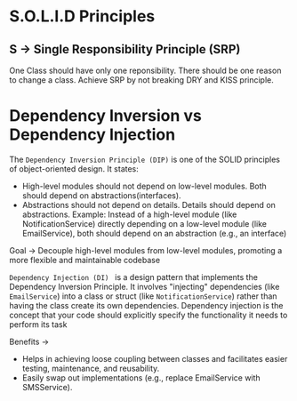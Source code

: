 # S.O.L.I.D Principles

## S -> Single Responsibility Principle (SRP)
  One Class should have only one reponsibility. There should be one reason to change a class.
  Achieve SRP by not breaking DRY and KISS principle.

# Dependency Inversion vs Dependency Injection

The `Dependency Inversion Principle (DIP)` is one of the SOLID principles of object-oriented design. It states: 
- High-level modules should not depend on low-level modules. Both should depend on abstractions(interfaces). 
- Abstractions should not depend on details. Details should depend on abstractions. 
Example: Instead of a high-level module (like NotificationService) directly depending on a low-level module (like EmailService), both should depend on an abstraction (e.g., an interface)

Goal → Decouple high-level modules from low-level modules, promoting a more flexible and maintainable codebase

`Dependency Injection (DI) ` is a design pattern that implements the Dependency Inversion Principle. It involves "injecting" dependencies (like `EmailService`) into a class or struct (like `NotificationService`) rather than having the class create its own dependencies.
Dependency injection is the concept that your code should explicitly
specify the functionality it needs to perform its task

Benefits →
- Helps in achieving loose coupling between classes and facilitates easier testing, maintenance, and reusability.
- Easily swap out implementations (e.g., replace EmailService with SMSService).
